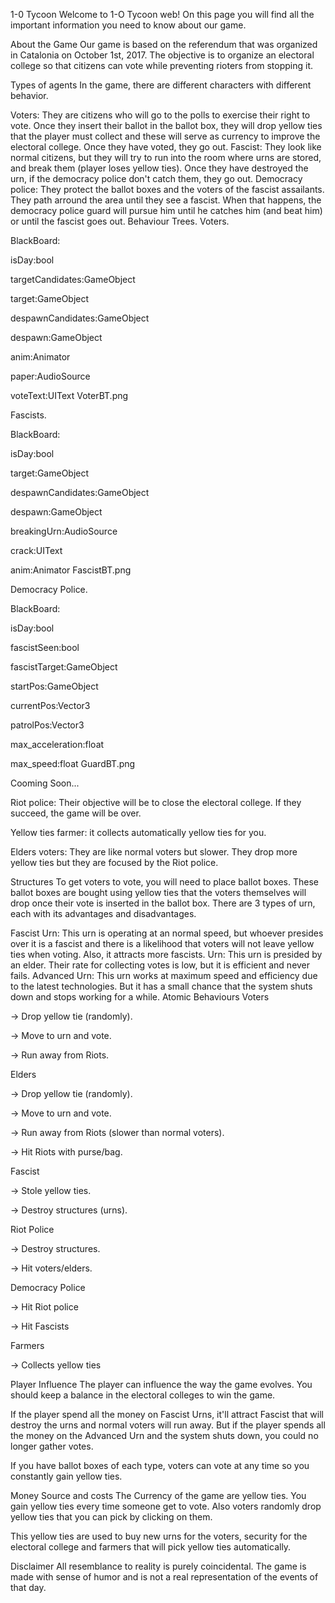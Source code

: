 1-0 Tycoon
Welcome to 1-O Tycoon web! On this page you will find all the important information you need to know about our game.

About the Game
Our game is based on the referendum that was organized in Catalonia on October 1st, 2017. The objective is to organize an electoral college so that citizens can vote while preventing rioters from stopping it.

Types of agents
In the game, there are different characters with different behavior.

Voters: They are citizens who will go to the polls to exercise their right to vote. Once they insert their ballot in the ballot box, they will drop yellow ties that the player must collect and these will serve as currency to improve the electoral college. Once they have voted, they go out.
Fascist: They look like normal citizens, but they will try to run into the room where urns are stored, and break them (player loses yellow ties). Once they have destroyed the urn, if the democracy police don't catch them, they go out.
Democracy police: They protect the ballot boxes and the voters of the fascist assailants. They path arround the area until they see a fascist. When that happens, the democracy police guard will pursue him until he catches him (and beat him) or until the fascist goes out.
Behaviour Trees.
Voters.

BlackBoard:

isDay:bool

targetCandidates:GameObject

target:GameObject

despawnCandidates:GameObject

despawn:GameObject

anim:Animator

paper:AudioSource

voteText:UIText VoterBT.png

Fascists.

BlackBoard:

isDay:bool

target:GameObject

despawnCandidates:GameObject

despawn:GameObject

breakingUrn:AudioSource

crack:UIText

anim:Animator FascistBT.png

Democracy Police.

BlackBoard:

isDay:bool

fascistSeen:bool

fascistTarget:GameObject

startPos:GameObject

currentPos:Vector3

patrolPos:Vector3

max_acceleration:float

max_speed:float GuardBT.png

Cooming Soon...

Riot police: Their objective will be to close the electoral college. If they succeed, the game will be over.

Yellow ties farmer: it collects automatically yellow ties for you.

Elders voters: They are like normal voters but slower. They drop more yellow ties but they are focused by the Riot police.

Structures
To get voters to vote, you will need to place ballot boxes. These ballot boxes are bought using yellow ties that the voters themselves will drop once their vote is inserted in the ballot box. There are 3 types of urn, each with its advantages and disadvantages.

Fascist Urn: This urn is operating at an normal speed, but whoever presides over it is a fascist and there is a likelihood that voters will not leave yellow ties when voting. Also, it attracts more fascists.
Urn: This urn is presided by an elder. Their rate for collecting votes is low, but it is efficient and never fails.
Advanced Urn: This urn works at maximum speed and efficiency due to the latest technologies. But it has a small chance that the system shuts down and stops working for a while.
Atomic Behaviours
Voters

-> Drop yellow tie (randomly).

-> Move to urn and vote.

-> Run away from Riots.

Elders

-> Drop yellow tie (randomly).

-> Move to urn and vote.

-> Run away from Riots (slower than normal voters).

-> Hit Riots with purse/bag.

Fascist

-> Stole yellow ties.

-> Destroy structures (urns).

Riot Police

-> Destroy structures.

-> Hit voters/elders.

Democracy Police

-> Hit Riot police

-> Hit Fascists

Farmers

-> Collects yellow ties

Player Influence
The player can influence the way the game evolves. You should keep a balance in the electoral colleges to win the game.

If the player spend all the money on Fascist Urns, it'll attract Fascist that will destroy the urns and normal voters will run away. But if the player spends all the money on the Advanced Urn and the system shuts down, you could no longer gather votes.

If you have ballot boxes of each type, voters can vote at any time so you constantly gain yellow ties.

Money Source and costs
The Currency of the game are yellow ties. You gain yellow ties every time someone get to vote. Also voters randomly drop yellow ties that you can pick by clicking on them.

This yellow ties are used to buy new urns for the voters, security for the electoral college and farmers that will pick yellow ties automatically.

Disclaimer
All resemblance to reality is purely coincidental. The game is made with sense of humor and is not a real representation of the events of that day.